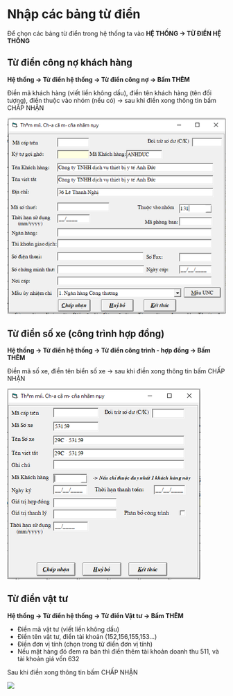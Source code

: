 # Nhập các bảng từ điển

Để chọn các bảng từ điển trong hệ thống ta vào **HỆ THỐNG -&gt; TỪ ĐIỂN HỆ THỐNG**‌

## **Từ điển công nợ khách hàng** <a id="tu-dien-cong-no"></a>

**Hệ thống -&gt; Từ điển hệ thống -&gt; Từ điển công nợ -&gt; Bấm THÊM**‌

Điền mã khách hàng \(viết liền không dấu\), điền tên khách hàng \(tên đối tượng\), điền thuộc vào nhóm \(nếu có\) -&gt; sau khi điền xong thông tin bấm CHẤP NHẬN

![](../.gitbook/assets/image%20%282%29.png)

## ‌Từ điển số xe \(công trình hợp đồng\)

‌**Hệ thống -&gt; Từ điển hệ thống -&gt; Từ điển công trình - hợp đồng -&gt; Bấm THÊM**‌

Điền mã số xe, điền tên biển số xe -&gt; sau khi điền xong thông tin bấm CHẤP NHẬN‌

![](../.gitbook/assets/image%20%2824%29.png)

## Từ điển vật tư

**Hệ thống -&gt; Từ điển hệ thống -&gt; Từ điển Vật tư -&gt; Bấm THÊM**‌

* Điền mã vật tư \(viết liền không dấu\)
* Điền tên vật tư, điền tài khoản \(152,156,155,153...\)
* Điền đơn vị tính \(chọn trong từ điển đơn vị tính\)
* Nếu mặt hàng đó đem ra bán thì điền thêm tài khoản doanh thu 511, và tài khoản giá vốn 632

Sau khi điền xong thông tin bấm CHẤP NHẬN



![](https://blobscdn.gitbook.com/v0/b/gitbook-28427.appspot.com/o/assets%2F-LfuK-EkPyZeoq1rIlrT%2F-LiHhObTwqsvPvhG1Wxl%2F-LiHuHlXNhu3D62HEad2%2Fimage.png?alt=media&token=180f2051-3da2-483c-b6da-d7566007c432)

